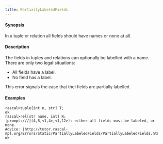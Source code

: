 ```yaml
---
title: PartiallyLabeledFields
---
```


#### Synopsis

In a tuple or relation all fields should have names or none at all.

#### Description

The fields in tuples and relations can optionally be labelled with a name.
There are only two legal situations:

*  All fields have a label.
*  No field has a label.


This error signals the case that thei fields are partially labelled.


#### Examples


```rascal-shell ,error
rascal>tuple[int n, str] T;
ok
rascal>rel[str name, int] R;
|prompt:///|(4,8,<1,4>,<1,12>): either all fields must be labeled, or none.
Advice: |http://tutor.rascal-mpl.org/Errors/Static/PartiallyLabeledFields/PartiallyLabeledFields.html|
ok
```

